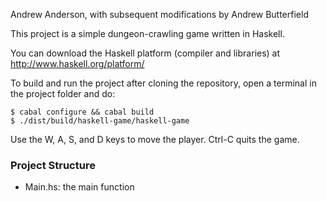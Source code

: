 Andrew Anderson, with subsequent modifications by Andrew Butterfield

This project is a simple dungeon-crawling game written in Haskell.

You can download the Haskell platform (compiler and libraries) at http://www.haskell.org/platform/

To build and run the project after cloning the repository,
open a terminal in the project folder and do:

    $ cabal configure && cabal build
    $ ./dist/build/haskell-game/haskell-game

Use the W, A, S, and D keys to move the player. Ctrl-C quits the game.

### Project Structure

- Main.hs: the main function

